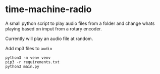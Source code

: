 # time-machine-radio

A small python script to play audio files from a folder and change whats playing based on imput from a rotary encoder.

Currently will play an audio file at random.

Add mp3 files to `audio`

```
python3 -m venv venv
pip3 -r requirements.txt
python3 main.py
```

